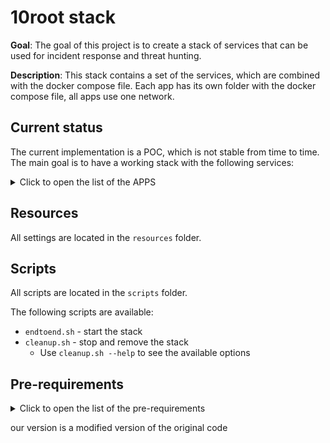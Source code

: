 # 10root stack

**Goal**: The goal of this project is to create a stack of services that can be used for incident response and threat hunting.

**Description**: This stack contains a set of the services, which are combined with the docker compose file. Each app has its own folder with the docker compose file, all apps use one network.

## Current status

The current implementation is a POC, which is not stable from time to time. The main goal is to have a working stack with the following services:

<details>
  <summary>Click to open the list of the APPS</summary>

This stack is growing, you find a complete list of the services in the file `resources/default.env` in the environment variable `APPS_TO_INSTALL`.

1. **[CyberChef](https://github.com/gchq/CyberChef)**. Description: CyberChef is a simple, intuitive web app for carrying out all manners of "cyber" operations within a web browser.
2. **[ELK](https://github.com/deviantony/docker-elk)**. Description: Elasticsearch, Kibana & Logstash. The ELK stack is a log management platform for collecting, searching, and analyzing logs.
3. **[Iris](https://github.com/dfir-iris/iris-web/tree/master)**. Description: Iris is a web collaborative platform aiming to help incident responders sharing technical details during investigations.
4.  **[Nightingale](https://github.com/nightingaleproject/nightingale)**. Description: An Open Source Next Generation Electronic Death Registration System.
5. **[Portainer](https://github.com/portainer/portainer)**. Description: Portainer is a lightweight management UI that allows you to easily manage your different Docker environments (Docker hosts or Swarm clusters).
6. **[Strelka](https://github.com/target/strelka/)** Description: Strelka is a real-time file scanning system used for threat hunting, threat detection, and incident response.
7. **[Timesketch](https://github.com/google/timesketch)**. Description: Timesketch is an open-source tool for collaborative forensic timeline analysis.
8. **[Velociraptor](https://github.com/Velocidex/velociraptor)**. Description: Velociraptor is a tool for collecting host-based state information using The Velociraptor Query Language (VQL) queries.
9. **[Nginx](https://github.com/nginx/nginx)**. Description: Nginx is a web server that proxy all requests to the services in this stack.
10. **[Prowler](https://github.com/prowler-cloud/prowler)**. Description: Prowler is an Open Source Security tool for AWS, Azure, GCP and Kubernetes to do security assessments, audits, incident response, compliance, continuous monitoring, hardening and forensics readiness. Includes CIS, NIST 800, NIST CSF, CISA, FedRAMP, PCI-DSS, GDPR, HIPAA, FFIEC, SOC2, GXP, Well-Architected Security, ENS and more.
11. **[MISP](https://github.com/MISP/MISP)**. Description: MISP (Malware Information Sharing Platform) allows sharing of structured threat information.

</details>

## Resources

All settings are located in the `resources` folder.

## Scripts

All scripts are located in the `scripts` folder.

The following scripts are available:
- `endtoend.sh` - start the stack
- `cleanup.sh` - stop and remove the stack
  - Use `cleanup.sh --help` to see the available options

## Pre-requirements

<details>
  <summary>Click to open the list of the pre-requirements</summary>

This stack is growing,
you find a complete list of the requirements in the file `resources/default.env` in the environment variable `REQUIRED_PACKAGES`.

- Docker; client and server ~ 20.10
- docker compose plugin v2 ~ 2.26
- Git ~ 2.34
- [yq](https://github.com/mikefarah/yq/#install) ~ 4.44
- bash shell ~ 5.0
- unzip ~ 6.0
- rsync ~ 3.2

</details>

our version is a modified version of the original code

